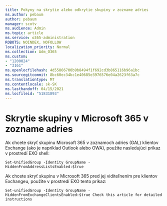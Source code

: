 ```yaml
---
title: Pokyny na skrytie alebo odkrytie skupiny v zozname adries
ms.author: pebaum
author: pebaum
manager: scotv
ms.audience: Admin
ms.topic: article
ms.service: o365-administration
ROBOTS: NOINDEX, NOFOLLOW
localization_priority: Normal
ms.collection: Adm_O365
ms.custom:
- "1200024"
- "3161"
ms.openlocfilehash: 4d55866700b9b8494f1f692cd3b865116b96a1bc
ms.sourcegitcommit: 8bc60ec34bc1e40685e3976576e04a2623f63a7c
ms.translationtype: MT
ms.contentlocale: sk-SK
ms.lasthandoff: 04/15/2021
ms.locfileid: "51831893"
---
```

# <a name="hide-microsoft-365-group-from-address-list-gal"></a>Skrytie skupiny v Microsoft 365 v zozname adries

Ak chcete skryť skupinu Microsoft 365 v zoznamoch adries (GAL) klientov Exchange (ako je napríklad Outlook alebo OWA), použite nasledujúci príkaz v prostredí EXO shell:

`Set-UnifiedGroup -Identity GroupName -HiddenFromAddressListsEnabled:$true`

Ak chcete skryť skupinu v Microsoft 365 pred jej viditeľnením pre klientov Exchangeu, použite v prostredí EXO tento príkaz:

`Set-unifiedGroup -Identity GroupName -HiddenFromExchangeClientsEnabled:$true
Check this article for detailed instructions`

